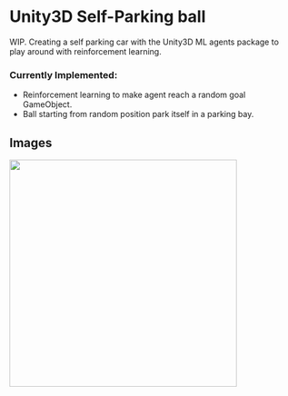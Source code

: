 # Unity3D Self-Parking ball
WIP. Creating a self parking car with the Unity3D ML agents package to play around with reinforcement learning. 

### Currently Implemented:
- Reinforcement learning to make agent reach a random goal GameObject.
- Ball starting from random position park itself in a parking bay.

## Images

<img src="https://raw.github.com/akoreman/Unity-ML-Tests/main/images/training.gif" width="400">  
